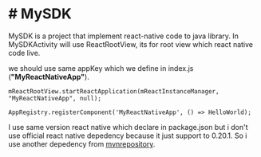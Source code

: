# # MySDK
MySDK is a project that implement react-native code to java library.
In MySDKActivity will use ReactRootView, its for root view which react native code live.

we should use same appKey which we define in index.js (**"MyReactNativeApp"**).
```
mReactRootView.startReactApplication(mReactInstanceManager, "MyReactNativeApp", null);

AppRegistry.registerComponent('MyReactNativeApp', () => HelloWorld);
```

I use same version react native which declare in package.json but i don't use official react native depedency because it just support to 0.20.1.
So i use another depedency from [mvnrepository].

[mvnrepository]: <https://mvnrepository.com/artifact/com.walmartlabs.ern/react-native>
